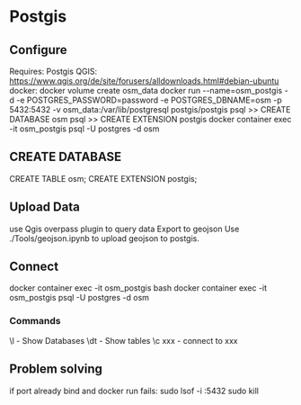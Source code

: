 # Postgis
## Configure
Requires:
    Postgis
    QGIS: https://www.qgis.org/de/site/forusers/alldownloads.html#debian-ubuntu
    docker: 
docker volume create osm_data
docker run --name=osm_postgis -d -e POSTGRES_PASSWORD=password -e POSTGRES_DBNAME=osm -p 5432:5432 -v osm_data:/var/lib/postgresql postgis/postgis
psql >> CREATE DATABASE osm
psql >> CREATE EXTENSION postgis
docker container exec -it osm_postgis psql -U postgres -d osm

## CREATE DATABASE
CREATE TABLE osm;
CREATE EXTENSION postgis;

## Upload Data
use Qgis overpass plugin to query data
Export to geojson
Use ./Tools/geojson.ipynb to upload geojson to postgis. 

## Connect
docker container exec -it osm_postgis bash
docker container exec -it osm_postgis psql -U postgres -d osm

### Commands
\l - Show Databases
\dt - Show tables
\c xxx - connect to xxx

## Problem solving
if port already bind and docker run fails: 
    sudo lsof -i :5432
    sudo kill <pid>
